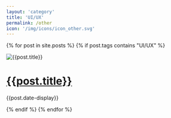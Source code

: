 ```yaml
---
layout: 'category'
title: 'UI/UX'
permalink: /other
icon: '/img/icons/icon_other.svg'
---
```


<div class="mainProjectsContainer">

  {% for post in site.posts %}
  {% if post.tags contains "UI/UX" %}
  <div class="mainProjectCard">
    <div class="previewWrap"><img src="{{post.preview-image}}" alt="{{post.title}}" class="cardSnippet"></div>
    <div class="mainProjectCardText">
      <h1><a href =' {{post.url}} '> {{post.title}} </a></h1>
      <p class="cardDate">{{post.date-display}}</p>
    </div>
  </div>
  {% endif %}
  {% endfor %}
  
</div>